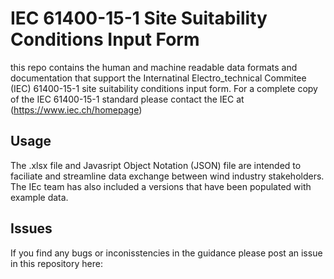# IEC 61400-15-1 Site Suitability Conditions Input Form
this repo contains the human and machine readable data formats and documentation that support the Internatinal Electro_technical Commitee (IEC) 61400-15-1 site suitability conditions input form. For a complete copy of the IEC 61400-15-1 standard please contact the IEC at (https://www.iec.ch/homepage)

## Usage
The .xlsx file and Javasript Object Notation (JSON) file are intended to faciliate and streamline data exchange between wind industry stakeholders.  The IEc team has also included a versions that have been populated with example data. 

## Issues
If you find any bugs or inconisstencies in the guidance please post an issue in this repository here: 
